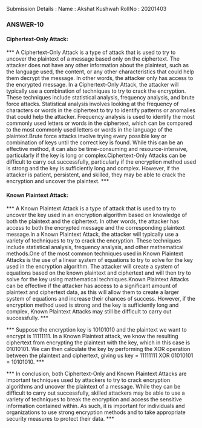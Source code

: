 Submission Details : 
Name : Akshat Kushwah
RollNo : 20201403

### ANSWER-10 

#### Ciphertext-Only Attack:

*** A Ciphertext-Only Attack is a type of attack that is used to try to uncover the plaintext of a message based only on the ciphertext. The attacker does not have any other information about the plaintext, such as the language used, the content, or any other characteristics that could help them decrypt the message. In other words, the attacker only has access to the encrypted message. In a Ciphertext-Only Attack, the attacker will typically use a combination of techniques to try to crack the encryption. These techniques include statistical analysis, frequency analysis, and brute force attacks. Statistical analysis involves looking at the frequency of characters or words in the ciphertext to try to identify patterns or anomalies that could help the attacker. Frequency analysis is used to identify the most commonly used letters or words in the ciphertext, which can be compared to the most commonly used letters or words in the language of the plaintext.Brute force attacks involve trying every possible key or combination of keys until the correct key is found. While this can be an effective method, it can also be time-consuming and resource-intensive, particularly if the key is long or complex.Ciphertext-Only Attacks can be difficult to carry out successfully, particularly if the encryption method used is strong and the key is sufficiently long and complex. However, if the attacker is patient, persistent, and skilled, they may be able to crack the encryption and uncover the plaintext. ***

#### Known Plaintext Attack:

*** A Known Plaintext Attack is a type of attack that is used to try to uncover the key used in an encryption algorithm based on knowledge of both the plaintext and the ciphertext. In other words, the attacker has access to both the encrypted message and the corresponding plaintext message.In a Known Plaintext Attack, the attacker will typically use a variety of techniques to try to crack the encryption. These techniques include statistical analysis, frequency analysis, and other mathematical methods.One of the most common techniques used in Known Plaintext Attacks is the use of a linear system of equations to try to solve for the key used in the encryption algorithm. The attacker will create a system of equations based on the known plaintext and ciphertext and will then try to solve for the key using mathematical techniques.Known Plaintext Attacks can be effective if the attacker has access to a significant amount of plaintext and ciphertext data, as this will allow them to create a larger system of equations and increase their chances of success. However, if the encryption method used is strong and the key is sufficiently long and complex, Known Plaintext Attacks may still be difficult to carry out successfully. *** 

*** Suppose the encryption key is 10101010 and the plaintext we want to encrypt is 11111111. In a Known Plaintext attack, we know the resulting ciphertext from encrypting the plaintext with the key, which in this case is 01010101. We can then calculate the key by performing the XOR operation between the plaintext and ciphertext, giving us key = 11111111 XOR 01010101 = 10101010. ***

*** In conclusion, both Ciphertext-Only and Known Plaintext Attacks are important techniques used by attackers to try to crack encryption algorithms and uncover the plaintext of a message. While they can be difficult to carry out successfully, skilled attackers may be able to use a variety of techniques to break the encryption and access the sensitive information contained within. As such, it is important for individuals and organizations to use strong encryption methods and to take appropriate security measures to protect their data. ***





